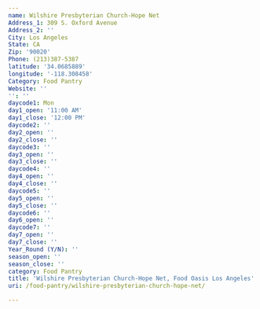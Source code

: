 ```yaml
---
name: Wilshire Presbyterian Church-Hope Net
Address_1: 309 S. Oxford Avenue
Address_2: ''
City: Los Angeles
State: CA
Zip: '90020'
Phone: (213)387-5387
latitude: '34.0685889'
longitude: '-118.308458'
Category: Food Pantry
Website: ''
'': ''
daycode1: Mon
day1_open: '11:00 AM'
day1_close: '12:00 PM'
daycode2: ''
day2_open: ''
day2_close: ''
daycode3: ''
day3_open: ''
day3_close: ''
daycode4: ''
day4_open: ''
day4_close: ''
daycode5: ''
day5_open: ''
day5_close: ''
daycode6: ''
day6_open: ''
daycode7: ''
day7_open: ''
day7_close: ''
Year_Round (Y/N): ''
season_open: ''
season_close: ''
category: Food Pantry
title: 'Wilshire Presbyterian Church-Hope Net, Food Oasis Los Angeles'
uri: /food-pantry/wilshire-presbyterian-church-hope-net/

---
```

